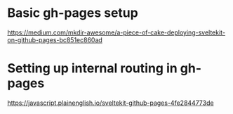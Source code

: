 # Basic gh-pages setup

https://medium.com/mkdir-awesome/a-piece-of-cake-deploying-sveltekit-on-github-pages-bc851ec860ad

# Setting up internal routing in gh-pages

https://javascript.plainenglish.io/sveltekit-github-pages-4fe2844773de
